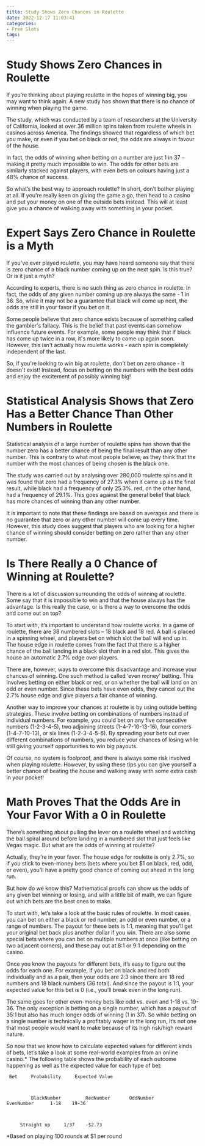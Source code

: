 ```yaml
---
title: Study Shows Zero Chances in Roulette
date: 2022-12-17 11:03:41
categories:
- Free Slots
tags:
---
```



#  Study Shows Zero Chances in Roulette

If you’re thinking about playing roulette in the hopes of winning big, you may want to think again. A new study has shown that there is no chance of winning when playing the game.

The study, which was conducted by a team of researchers at the University of California, looked at over 36 million spins taken from roulette wheels in casinos across America. The findings showed that regardless of which bet you make, or even if you bet on black or red, the odds are always in favour of the house.

In fact, the odds of winning when betting on a number are just 1 in 37 – making it pretty much impossible to win. The odds for other bets are similarly stacked against players, with even bets on colours having just a 48% chance of success.

So what’s the best way to approach roulette? In short, don’t bother playing at all. If you’re really keen on giving the game a go, then head to a casino and put your money on one of the outside bets instead. This will at least give you a chance of walking away with something in your pocket.

#  Expert Says Zero Chance in Roulette is a Myth

If you've ever played roulette, you may have heard someone say that there is zero chance of a black number coming up on the next spin. Is this true? Or is it just a myth?

According to experts, there is no such thing as zero chance in roulette. In fact, the odds of any given number coming up are always the same - 1 in 36. So, while it may not be a guarantee that black will come up next, the odds are still in your favor if you bet on it.

Some people believe that zero chance exists because of something called the gambler's fallacy. This is the belief that past events can somehow influence future events. For example, some people may think that if black has come up twice in a row, it's more likely to come up again soon. However, this isn't actually how roulette works - each spin is completely independent of the last.

So, if you're looking to win big at roulette, don't bet on zero chance - it doesn't exist! Instead, focus on betting on the numbers with the best odds and enjoy the excitement of possibly winning big!

#  Statistical Analysis Shows that Zero Has a Better Chance Than Other Numbers in Roulette

Statistical analysis of a large number of roulette spins has shown that the number zero has a better chance of being the final result than any other number. This is contrary to what most people believe, as they think that the number with the most chances of being chosen is the black one.

The study was carried out by analysing over 280,000 roulette spins and it was found that zero had a frequency of 27.3% when it came up as the final result, while black had a frequency of only 25.3%. red, on the other hand, had a frequency of 29.1%. This goes against the general belief that black has more chances of winning than any other number.

It is important to note that these findings are based on averages and there is no guarantee that zero or any other number will come up every time. However, this study does suggest that players who are looking for a higher chance of winning should consider betting on zero rather than any other number.

#  Is There Really a 0 Chance of Winning at Roulette?

There is a lot of discussion surrounding the odds of winning at roulette. Some say that it is impossible to win and that the house always has the advantage. Is this really the case, or is there a way to overcome the odds and come out on top?

To start with, it’s important to understand how roulette works. In a game of roulette, there are 38 numbered slots – 18 black and 18 red. A ball is placed in a spinning wheel, and players bet on which slot the ball will end up in. The house edge in roulette comes from the fact that there is a higher chance of the ball landing in a black slot than in a red slot. This gives the house an automatic 2.7% edge over players.

There are, however, ways to overcome this disadvantage and increase your chances of winning. One such method is called ‘even money’ betting. This involves betting on either black or red, or on whether the ball will land on an odd or even number. Since these bets have even odds, they cancel out the 2.7% house edge and give players a fair chance of winning.

Another way to improve your chances at roulette is by using outside betting strategies. These involve betting on combinations of numbers instead of individual numbers. For example, you could bet on any five consecutive numbers (1-2-3-4-5), two adjoining streets (1-4-7-10-13-16), four corners (1-4-7-10-13), or six lines (1-2-3-4-5-6). By spreading your bets out over different combinations of numbers, you reduce your chances of losing while still giving yourself opportunities to win big payouts.

Of course, no system is foolproof, and there is always some risk involved when playing roulette. However, by using these tips you can give yourself a better chance of beating the house and walking away with some extra cash in your pocket!

#  Math Proves That the Odds Are in Your Favor With a 0 in Roulette

There’s something about pulling the lever on a roulette wheel and watching the ball spiral around before landing in a numbered slot that just feels like Vegas magic. But what are the odds of winning at roulette?

Actually, they’re in your favor. The house edge for roulette is only 2.7%, so if you stick to even-money bets (bets where you bet $1 on black, red, odd, or even), you’ll have a pretty good chance of coming out ahead in the long run.

But how do we know this? Mathematical proofs can show us the odds of any given bet winning or losing, and with a little bit of math, we can figure out which bets are the best ones to make.

To start with, let’s take a look at the basic rules of roulette. In most cases, you can bet on either a black or red number, an odd or even number, or a range of numbers. The payout for these bets is 1:1, meaning that you’ll get your original bet back plus another dollar if you win. There are also some special bets where you can bet on multiple numbers at once (like betting on two adjacent corners), and these pay out at 8:1 or 9:1 depending on the casino.

Once you know the payouts for different bets, it’s easy to figure out the odds for each one. For example, if you bet on black and red both individually and as a pair, then your odds are 2:3 since there are 18 red numbers and 18 black numbers (36 total). And since the payout is 1:1, your expected value for this bet is 0 (i.e., you’ll break even in the long run).

The same goes for other even-money bets like odd vs. even and 1-18 vs. 19-36. The only exception is betting on a single number, which has a payout of 35:1 but also has much longer odds of winning (1 in 37). So while betting on a single number is technically a profitably wager in the long run, it’s not one that most people would want to make because of its high risk/high reward nature.

So now that we know how to calculate expected values for different kinds of bets, let’s take a look at some real-world examples from an online casino.* The following table shows the probability of each outcome happening as well as the expected value for each type of bet:





  	 Bet 	 Probability 	 Expected Value 



	 		 BlackNumber 		 RedNumber 		 OddNumber 		 EvenNumber 	 1-18 	 19-36



	 	 Straight up 	 1/37 	 -$2.73 

*Based on playing 100 rounds at $1 per round